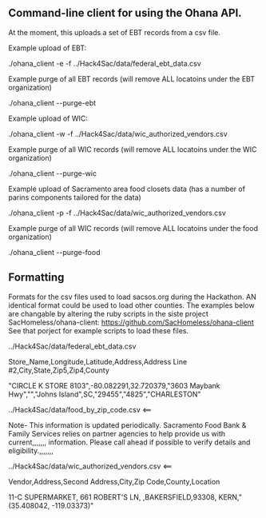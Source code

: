 ## Command-line client for using the Ohana API.

At the moment, this uploads a set of EBT records from a csv file.


Example upload of EBT:

./ohana_client -e -f ../Hack4Sac/data/federal_ebt_data.csv

Example purge of all EBT records  (will remove ALL locatoins under the EBT organization)

./ohana_client --purge-ebt

Example upload of WIC:

./ohana_client -w -f ../Hack4Sac/data/wic_authorized_vendors.csv

Example purge of all WIC records   (will remove ALL locatoins under the WIC organization)

./ohana_client --purge-wic  

Example upload of Sacramento area food closets data (has a number of parins components tailored for the data)

./ohana_client -p -f ../Hack4Sac/data/wic_authorized_vendors.csv

Example purge of all WIC records  (will remove ALL locatoins under the food organization)

./ohana_client --purge-food



## Formatting
Formats for the csv files used to load sacsos.org during the Hackathon.  AN identical format could be used to load other counties.
The examples below are changable by altering the ruby scripts in the siste project SacHomeless/ohana-client: https://github.com/SacHomeless/ohana-client
See that porject for example scripts to load these files.


../Hack4Sac/data/federal_ebt_data.csv

Store_Name,Longitude,Latitude,Address,Address Line #2,City,State,Zip5,Zip4,County

"CIRCLE K STORE 8103",-80.082291,32.720379,"3603 Maybank Hwy","","Johns Island",SC,"29455","4825","CHARLESTON"

 ../Hack4Sac/data/food_by_zip_code.csv <==

Note- This information is updated periodically. Sacramento Food Bank & Family Services relies on partner agencies to help provide us with current,,,,,,,
information. Please call ahead if possible to verify details and eligibility.,,,,,,,

 ../Hack4Sac/data/wic_authorized_vendors.csv <==

Vendor,Address,Second Address,City,Zip Code,County,Location

11-C SUPERMARKET, 661 ROBERT'S LN,  ,BAKERSFIELD,93308, KERN,"(35.408042, -119.03373)"
